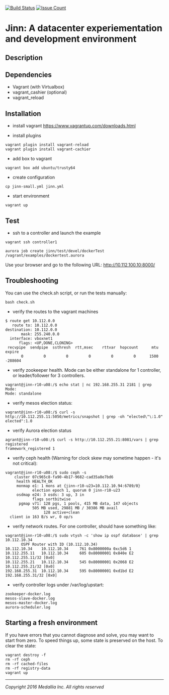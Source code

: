 [![Build Status](https://travis-ci.org/medallia/jinn.svg?branch=master)](https://travis-ci.org/medallia/jinn)
[![Issue Count](https://codeclimate.com/github/medallia/jinn/badges/issue_count.svg)](https://codeclimate.com/github/medallia/jinn)
#  Jinn: A datacenter experiementation and development environment

## Description

## Dependencies
- Vagrant (with Virtualbox)
- vagrant_cashier (optional)
- vagrant_reload

## Installation
- install vagrant
https://www.vagrantup.com/downloads.html

- install plugins
``` 
vagrant plugin install vagrant-reload 
vagrant plugin install vagrant-cachier 
```

- add box to vagrant
```
vagrant box add ubuntu/trusty64
```

- create configuration
```
cp jinn-small.yml jinn.yml
```

- start environment
```
vagrant up
```
## Test

- ssh to a controller and launch the example
```
vagrant ssh controller1

aurora job create jinn/test/devel/dockerTest /vagrant/examples/dockertest.aurora
```
Use your browser and go to the following URL:
http://10.112.100.10:8000/

## Troubleshooting

You can use the check.sh script, or run the tests manually:
```
bash check.sh
```

- verify the routes to the vagrant machines
```
$ route get 10.112.0.0
   route to: 10.112.0.0
destination: 10.112.0.0
       mask: 255.240.0.0
  interface: vboxnet1
      flags: <UP,DONE,CLONING>
 recvpipe  sendpipe  ssthresh  rtt,msec    rttvar  hopcount      mtu     expire
       0         0         0         0         0         0      1500   -288604
 ```

- verify zookeeper health. Mode can be either standalone for 1 controller, or leader/follower for 3 controllers.
```
vagrant@jinn-r10-u08:/$ echo stat | nc 192.168.255.31 2181 | grep Mode:
Mode: standalone
```

- verify mesos election status:
```
vagrant@jinn-r10-u08:/$ curl -s http://10.112.255.11:5050/metrics/snapshot | grep -oh "elected\"\:1.0"
elected":1.0
```

- verify Aurora election status
```
agrant@jinn-r10-u08:/$ curl -s http://10.112.255.21:8081/vars | grep registered
framework_registered 1
```

- verify ceph health (Warning for clock skew may sometime happen - it's not critical):
```
vagrant@jinn-r10-u08:/$ sudo ceph -s
    cluster 07c965c8-fa90-4b17-9682-cad35a8e7bd6
     health HEALTH_OK
     monmap e1: 1 mons at {jinn-r10-u23=10.112.10.94:6789/0}
            election epoch 1, quorum 0 jinn-r10-u23
     osdmap e24: 3 osds: 3 up, 3 in
            flags sortbitwise
      pgmap v71: 128 pgs, 1 pools, 415 MB data, 147 objects
            505 MB used, 29881 MB / 30386 MB avail
                 128 active+clean
  client io 163 B/s wr, 0 op/s
```

- verify network routes. For one controller, should have something like:
```
vagrant@jinn-r10-u08:/$ sudo vtysh -c 'show ip ospf database' | grep 10.112.10.34
       OSPF Router with ID (10.112.10.34)
10.112.10.34    10.112.10.34     761 0x8000000a 0xc5d6 1
10.112.255.11   10.112.10.34     605 0x80000001 0x840e E2 10.112.255.11/32 [0x0]
10.112.255.21   10.112.10.34     545 0x80000001 0x2068 E2 10.112.255.21/32 [0x0]
192.168.255.31  10.112.10.34     595 0x80000001 0xd1bd E2 192.168.255.31/32 [0x0]
```

- verify controller logs under /var/log/upstart:
```
zookeeper-docker.log
mesos-slave-docker.log
mesos-master-docker.log
aurora-scheduler.log
```

## Starting a fresh environment
If you have errors that you cannot diagnose and solve, you may want to start from zero. To speed things up, some state is preserved on the host.
To clear the state:
```
vagrant destroy -f
rm -rf ceph
rm -rf cached-files
rm -rf registry-data
vagrant up
```
___________________________________________________
*Copyright 2016 Medallia Inc. All rights reserved*

